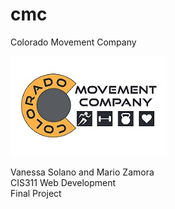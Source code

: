 # cmc
Colorado Movement Company

<img src="cmc-logo-header.jpg"><br />

Vanessa Solano and Mario Zamora <br>
CIS311 Web Development <br>
Final Project
